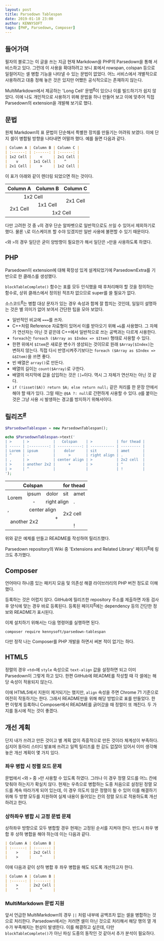 ```yaml
---
layout: post
title: Parsedown Tablespan
date: 2019-01-10 23:00
author: KENNYSOFT
tags: [PHP, Parsedown, Composer]
---
```


## 들어가며

필자의 블로그는 이 글을 쓰는 지금 현재 Markdown을 PHP의 Parsedown을 통해 서비스하고 있다. 그런데 이 사용을 확대하려고 보니 표에서 rowspan, colspan 등으로 일컬어지는 셀 병합 기능을 나타낼 수 있는 문법이 없었다. 어느 서비스에서 개별적으로 사용하려고 대충 정해 놓은 것은 있지만 어쨌든 공식적으로는 존재하지 않는다.

MultiMarkdown에서 제공하는 'Long Cell' 문법<sup>[#](http://fletcher.github.io/MultiMarkdown-6/syntax/tables.html)</sup>이 있으나 이를 빌드하기가 쉽지 않았다. 이에 나도 개인적으로 사용하기 위해 문법을 하나 만들어 보고 이에 맞추어 직접 Parsedown의 extension을 개발해 보기로 했다.

## 문법

원체 Markdown의 표 문법이 단순해서 특별한 장치를 만들기는 어려워 보였다. 이에 단지 셀이 병합될 방향을 나타내면 어떨까 했다. 예를 들면 다음과 같다.

```markdown
| Column A | Column B | Column C |
| :------: | :------: | :------: |
| 1x2 Cell |    <     | 2x1 Cell |
|    v     | 1x1 Cell |    ^     |
| 2x1 Cell |    >     | 1x2 Cell |
```

이 표가 아래와 같이 렌더링 되었으면 하는 것이다.

<table>
<thead>
<tr>
<th style="text-align: center;">Column A</th>
<th style="text-align: center;">Column B</th>
<th style="text-align: center;">Column C</th>
</tr>
</thead>
<tbody>
<tr>
<td style="text-align: center;" colspan="2">1x2 Cell</td>
<td style="text-align: center;" rowspan="2">2x1 Cell</td>
</tr>
<tr>
<td style="text-align: center;" rowspan="2">2x1 Cell</td>
<td style="text-align: center;">1x1 Cell</td>
</tr>
<tr>
<td style="text-align: center;" colspan="2">1x2 Cell</td>
</tr>
</tbody>
</table>

다만 고려한 것 중 `v`의 경우 단순 알파벳으로 일반적으로도 쓰일 수 있어서 제외하기로 했다. 물론 `\`로 이스케이프 할 수야 있겠지만 일반 사용에 불편할 수 있기 때문이다.

`<`와 `>`의 경우 일단은 굳이 양방향이 필요한가 해서 일단은 `>`만을 사용하도록 하였다.

## PHP

Parsedown이 extension에 대해 확장성 있게 설계되었기에 ParsedownExtra를 기반으로 한 클래스를 생성했다.

`blockTableComplete()` 함수는 표를 모두 인식했을 때 후처리해야 할 것을 정의하는 함수로, 상위 클래스에서 정의된 적조차 없으므로 super를 쓸 필요가 없다.

소스코드<sup>[#](http://github.com/KENNYSOFT/parsedown-tablespan/blob/master/ParsedownTablespan.php)</sup>는 병합 대상 문자가 있는 경우 속성과 함께 잘 합치는 것인데, 일일이 설명하는 것은 별 의미가 없어 보여서 간단한 팁을 모아 보았다.

* 일반적인 비교에 `===`를 쓰자.
* C++처럼 Reference 자료형이 있어서 이를 받아오기 위해 `=&`를 사용했다. 그 자체가 연산자는 아닌 것 같은데 C++에서 일반적으로 쓰는 공백과는 다르게 사용한다.
* `foreach`는 `foreach ($Array as $Index => $Item)` 형태로 사용할 수 있다.
* 한편 위에서 `$Item`은 새로운 변수가 생성되는 것이므로 원래 `$Array[$Index]`는 변하지 않는다. 직접 다시 반영시켜주기보다는 `foreach ($Array as $Index => &$Item)`을 쓰면 좋다.
* 빈 배열은 `array()`로 만든다.
* 배열의 길이는 `count($Array)`로 구한다.
* 배열의 마지막에 값을 삽입하는 것은 `[]=`이다. 역시 그 자체가 연산자는 아닌 것 같다.
* `if (!isset($A)) return $A; else return null;` 같은 처리를 한 문장 안에서 해야 할 때가 있다. 그럴 때는 `@$A ?: null`로 간편하게 사용할 수 있다. `@`를 붙이는 것은 그냥 사용 시 발생하는 경고를 방지하기 위해서이다.

## 릴리즈<sup>[#](http://github.com/KENNYSOFT/parsedown-tablespan/releases)</sup>

```php
$ParsedownTablespan = new ParsedownTablespan();

echo $ParsedownTablespan->text('
| >     | >           |   Colspan    | >           | for thead |
| ----- | :---------: | -----------: | ----------- | --------- |
| Lorem | ipsum       |    dolor     | sit         | amet      |
| ^     | -           |      >       | right align | .         |
| ,     | >           | center align | >           | 2x2 cell  |
| >     | another 2x2 |      +       | >           | ^         |
| >     | ^           |              |             | !         |
');
```

<table>
<thead>
<tr>
<th style="text-align: center;" colspan="3">Colspan</th>
<th colspan="2">for thead</th>
</tr>
</thead>
<tbody>
<tr>
<td rowspan="2">Lorem</td>
<td style="text-align: center;">ipsum</td>
<td style="text-align: right;">dolor</td>
<td>sit</td>
<td>amet</td>
</tr>
<tr>
<td style="text-align: center;">-</td>
<td style="text-align: right;" colspan="2">right align</td>
<td>.</td>
</tr>
<tr>
<td>,</td>
<td style="text-align: center;" colspan="2">center align</td>
<td colspan="2" rowspan="2">2x2 cell</td>
</tr>
<tr>
<td style="text-align: center;" colspan="2" rowspan="2">another 2x2</td>
<td style="text-align: right;">+</td>
</tr>
<tr>
<td style="text-align: right;"></td>
<td></td>
<td>!</td>
</tr>
</tbody>
</table>

위와 같은 예제를 만들고 README를 작성하여 릴리즈했다.

Parsedown repository의 Wiki 중 'Extensions and Related Library' 페이지<sup>[#](http://github.com/erusev/parsedown/wiki/Extensions-and-Related-Libraries)</sup>에 링크도 추가했다.

## Composer

언어마다 하나쯤 있는 패키지 모음 및 의존성 해결 라이브러리의 PHP 버전 정도로 이해했다.

등록하는 것은 어렵지 않다. GitHub에 릴리즈한 repository 주소를 제출하면 자동 검사 후 양식에 맞는 경우 바로 등록된다. 등록된 페이지<sup>[#](http://packagist.org/packages/kennysoft/parsedown-tablespan)</sup>에는 dependency 등의 간단한 정보와 README가 표시된다.

이제 설치하기 위해서는 다음 명령어를 실행하면 된다.

```shell
composer require kennysoft/parsedown-tablespan
```

다만 정작 나는 Composer를 PHP 개발을 하면서 써본 적이 없기는 하다.

## HTML5

정렬의 경우 `<td>`에 `style` 속성으로 `text-align` 값을 설정하면 되고 이미 Parsedown이 그렇게 하고 있다. 한편 GitHub에 README를 작성할 때 각 셀에는 해당 속성이 적용되지 않는다.

이에 HTML5에서 지원이 제거되기는 했지만, `align` 속성을 주면 Chrome 71 기준으로 여전히 작동하기는 한다. 그래서 README만을 위해 해당 방법으로 표를 만들었다. 한편 이렇게 등록하니 Composer에서 README를 긁어갔을 때 정렬이 또 깨진다. 두 가지를 동시에 적는 것이 좋겠다.

## 개선 계획

단지 내가 쓰려고 만든 것이고 별 계획 없이 즉흥적으로 만든 것이라 체계성이 부족하다. 심지어 동아리 스터디 발표에 쓰려고 일찍 릴리즈를 한 감도 없잖아 있어서 이미 생각해 놓은 개선 계획이 몇 가지 있다.

### 좌우 병합 시 정렬 모드 문제

문법에서 `<`와 `>` 중 `>`만 사용할 수 있도록 하였다. 그러나 이 경우 정렬 모드를 어느 칸에 맞춰야 하는지가 확실치 않다. 현재는 우측으로 병합하는 도중 처음으로 설정된 정렬 모드를 계속 따라가게 되어 있는데, 이 경우 의도치 않은 정렬이 될 수 있어 이를 해결하기 위해 두 방향 모두를 지원하여 실제 내용이 들어있는 칸의 정렬 모드로 적용하도록 개선하려고 한다.

### 상하좌우 병합 시 고정 문법 문제

상하좌우 방향으로 모두 병합할 경우 현재는 고정된 순서를 지켜야 한다. 반드시 좌우 병합 후 상하 병합을 해야 하는데 이는 다음과 같다.

```markdown
| Column A | Column B |
| :------: | :------: |
|    >     | 2x2 Cell |
|    >     |    ^     |
```

이에 다음과 같이 상하 병합 후 좌우 병합을 해도 되도록 개선하고자 한다.

```markdown
| Column A | Column B |
| :------: | :------: |
|    >     | 2x2 Cell |
|    ^     |    ^     |
```

### MultiMarkdown 문법 지원

앞서 언급한 MultiMarkdown의 경우 `||` 처럼 내부에 공백조차 없는 셀을 병합하는 것으로 처리한다. Parsedown에서는 저러면 셀이 아닌 것으로 처리해서 해당 행의 열 개수가 부족해지는 현상이 발생한다. 이를 해결하고 싶은데, 다만 `blockTableComplete()`가 아닌 파싱 도중의 동작인 것 같아서 추가 분석이 필요하다.